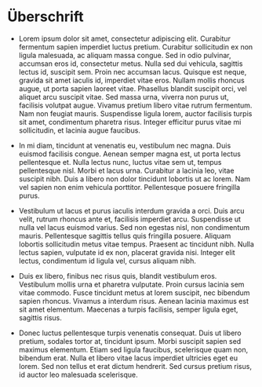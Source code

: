 # Überschrift

* Lorem ipsum dolor sit amet, consectetur adipiscing elit. Curabitur fermentum sapien imperdiet luctus pretium. Curabitur sollicitudin ex non ligula malesuada, ac aliquam massa congue. Sed in odio pulvinar, accumsan eros id, consectetur metus. Nulla sed dui vehicula, sagittis lectus id, suscipit sem. Proin nec accumsan lacus. Quisque est neque, gravida sit amet iaculis id, imperdiet vitae eros. Nullam mollis rhoncus augue, ut porta sapien laoreet vitae. Phasellus blandit suscipit orci, vel aliquet arcu suscipit vitae. Sed massa urna, viverra non purus ut, facilisis volutpat augue. Vivamus pretium libero vitae rutrum fermentum. Nam non feugiat mauris. Suspendisse ligula lorem, auctor facilisis turpis sit amet, condimentum pharetra risus. Integer efficitur purus vitae mi sollicitudin, et lacinia augue faucibus.

* In mi diam, tincidunt at venenatis eu, vestibulum nec magna. Duis euismod facilisis congue. Aenean semper magna est, ut porta lectus pellentesque et. Nulla lectus nunc, luctus vitae sem ut, tempus pellentesque nisl. Morbi et lacus urna. Curabitur a lacinia leo, vitae suscipit nibh. Duis a libero non dolor tincidunt lobortis ut ac lorem. Nam vel sapien non enim vehicula porttitor. Pellentesque posuere fringilla purus.

* Vestibulum ut lacus et purus iaculis interdum gravida a orci. Duis arcu velit, rutrum rhoncus ante et, facilisis imperdiet arcu. Suspendisse ut nulla vel lacus euismod varius. Sed non egestas nisl, non condimentum mauris. Pellentesque sagittis tellus quis fringilla posuere. Aliquam lobortis sollicitudin metus vitae tempus. Praesent ac tincidunt nibh. Nulla lectus sapien, vulputate id ex non, placerat gravida nisi. Integer elit lectus, condimentum id ligula vel, cursus aliquam nibh.

* Duis ex libero, finibus nec risus quis, blandit vestibulum eros. Vestibulum mollis urna et pharetra vulputate. Proin cursus lacinia sem vitae commodo. Fusce tincidunt metus at lorem suscipit, nec bibendum sapien rhoncus. Vivamus a interdum risus. Aenean lacinia maximus est sit amet elementum. Maecenas a turpis facilisis, semper ligula eget, sagittis risus.

* Donec luctus pellentesque turpis venenatis consequat. Duis ut libero pretium, sodales tortor at, tincidunt ipsum. Morbi suscipit sapien sed maximus elementum. Etiam sed ligula faucibus, scelerisque quam non, bibendum erat. Nulla et libero vitae lacus imperdiet ultricies eget eu lorem. Sed non tellus et erat dictum hendrerit. Sed cursus pretium risus, id auctor leo malesuada scelerisque. 